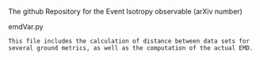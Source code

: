 The github Repository for the Event Isotropy observable (arXiv number)

emdVar.py

	This file includes the calculation of distance between data sets for several ground metrics, as well as the computation of the actual EMD. 

